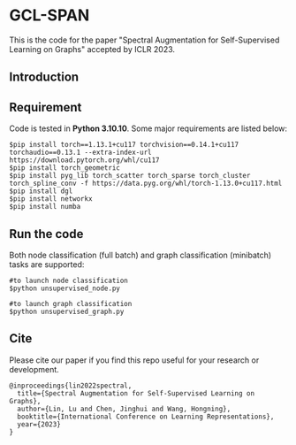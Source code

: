 # GCL-SPAN

This is the code for the paper "Spectral Augmentation for Self-Supervised Learning on Graphs" accepted by ICLR 2023.

## Introduction

## Requirement

Code is tested in **Python 3.10.10**. Some major requirements are listed below:
```
$pip install torch==1.13.1+cu117 torchvision==0.14.1+cu117 torchaudio==0.13.1 --extra-index-url https://download.pytorch.org/whl/cu117
$pip install torch_geometric
$pip install pyg_lib torch_scatter torch_sparse torch_cluster torch_spline_conv -f https://data.pyg.org/whl/torch-1.13.0+cu117.html
$pip install dgl
$pip install networkx
$pip install numba
```

## Run the code

Both node classification (full batch) and graph classification (minibatch) tasks are supported:
```
#to launch node classification
$python unsupervised_node.py

#to launch graph classification
$python unsupervised_graph.py
```

## Cite

Please cite our paper if you find this repo useful for your research or development.

```
@inproceedings{lin2022spectral,
  title={Spectral Augmentation for Self-Supervised Learning on Graphs},
  author={Lin, Lu and Chen, Jinghui and Wang, Hongning},
  booktitle={International Conference on Learning Representations},
  year={2023}
}
```
